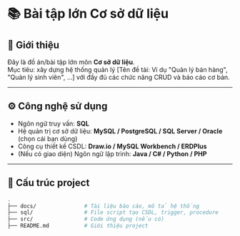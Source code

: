 # 📚 Bài tập lớn Cơ sở dữ liệu

## 📝 Giới thiệu
Đây là đồ án/bài tập lớn môn **Cơ sở dữ liệu**.  
Mục tiêu: xây dựng hệ thống quản lý [Tên đề tài: Ví dụ "Quản lý bán hàng", "Quản lý sinh viên", ...] với đầy đủ các chức năng CRUD và báo cáo cơ bản.

---

## ⚙️ Công nghệ sử dụng
- Ngôn ngữ truy vấn: **SQL**
- Hệ quản trị cơ sở dữ liệu: **MySQL / PostgreSQL / SQL Server / Oracle** (chọn cái bạn dùng)
- Công cụ thiết kế CSDL: **Draw.io / MySQL Workbench / ERDPlus**
- (Nếu có giao diện) Ngôn ngữ lập trình: **Java / C# / Python / PHP**

---

## 📂 Cấu trúc project
```bash
.
├── docs/               # Tài liệu báo cáo, mô tả hệ thống
├── sql/                # File script tạo CSDL, trigger, procedure
├── src/                # Code ứng dụng (nếu có)
├── README.md           # Giới thiệu project
